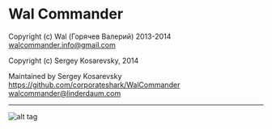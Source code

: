 Wal Commander
=============

Copyright (c) Wal (Горячев Валерий) 2013-2014
walcommander.info@gmail.com

Copyright (c) Sergey Kosarevsky, 2014

Maintained by Sergey Kosarevsky
https://github.com/corporateshark/WalCommander
walcommander@linderdaum.com

***

![alt tag](https://camo.githubusercontent.com/78a5803157bee9546aacbb56df325d7921f76c89/687474703a2f2f7777772e6c696e6465726461756d2e636f6d2f496d616765732f57616c436f6d6d616e6465722e706e67)
